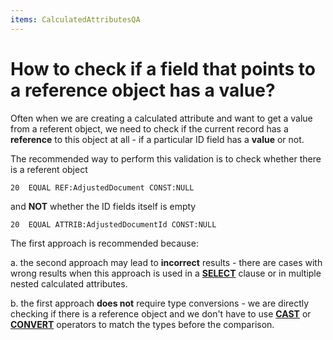 ```yaml
---
items: CalculatedAttributesQA
---
```


# How to check if a field that points to a reference object has a value?

Often when we are creating a calculated attribute and want to get a value from a referent object, we need to check if the current record has a **reference** to this object at all - if a particular ID field has a **value** or not. 

The recommended way to perform this validation is to check whether there is a referent object

```
20  EQUAL REF:AdjustedDocument CONST:NULL        
```

and **NOT** whether the ID fields itself is empty

```
20  EQUAL ATTRIB:AdjustedDocumentId CONST:NULL
```

The first approach is recommended because:

a. the second approach may lead to **incorrect** results - there are cases  with wrong results when this approach is used in a **[SELECT](https://docs.erp.net/tech/advanced/calculated-attributes/operators/select.html)** clause or in multiple nested calculated attributes.

b. the first approach **does not** require type conversions - we are directly checking if there is a reference object and we don't have to use **[CAST](https://docs.erp.net/tech/advanced/calculated-attributes/operators/cast.html)** or **[CONVERT](https://docs.erp.net/tech/advanced/calculated-attributes/operators/convert.html)** operators to match the types before the comparison.

